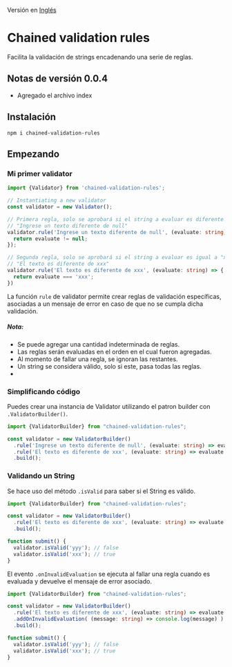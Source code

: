 Versión en [Inglés](../README.md)

# Chained validation rules

Facilita la validación de strings encadenando una serie de reglas.

## Notas de versión 0.0.4
- Agregado el archivo index

## Instalación

```shell
npm i chained-validation-rules
```

## Empezando

### Mi primer validator

```typescript
import {Validator} from 'chained-validation-rules';

// Instantiating a new validator
const validator = new Validator();

// Primera regla, solo se aprobará si el string a evaluar es diferente de null, en caso contrario mostrara el mensaje 
// "Ingrese un texto diferente de null"
validator.rule('Ingrese un texto diferente de null', (evaluate: string) => {
  return evaluate != null;
});

// Segunda regla, solo se aprobará si el string a evaluar es igual a "xxx", en caso contrario mostrará el mensaje
// "El texto es diferente de xxx"
validator.rule('El texto es diferente de xxx', (evaluate: string) => {
  return evaluate === 'xxx';
})
```

La función `rule` de validator permite crear reglas de validación específicas, asociadas a un mensaje de error en caso
de que no se cumpla dicha validación.

##### *Nota:*
- Se puede agregar una cantidad indeterminada de reglas.
- Las reglas serán evaluadas en el orden en el cual fueron agregadas.
- Al momento de fallar una regla, se ignoran las restantes.
- Un string se considera válido, solo si este, pasa todas las reglas.
- 
### Simplificando código

Puedes crear una instancia de Validator utilizando el patron builder con `.ValidatorBuilder()`.

```typescript
import {ValidatorBuilder} from "chained-validation-rules";

const validator = new ValidatorBuilder()
  .rule('Ingrese un texto diferente de null', (evaluate: string) => evaluate != 0)
  .rule('El texto es diferente de xxx', (evaluate: string) => evaluate === 'xxx')
  .build();
```

### Validando un String

Se hace uso del método `.isValid` para saber si el String es válido.

```typescript
import {ValidatorBuilder} from "chained-validation-rules";

const validator = new ValidatorBuilder()
  .rule('El texto es diferente de xxx', (evaluate: string) => evaluate === 'xxx')
  .build();

function submit() {
  validator.isValid('yyy'); // false
  validator.isValid('xxx'); // true
}
```

El evento `.onInvalidEvaluation` se ejecuta al fallar una regla cuando es evaluada y devuelve el mensaje de error
asociado.

```typescript
import {ValidatorBuilder} from "chained-validation-rules";

const validator = new ValidatorBuilder()
  .rule('El texto es diferente de xxx', (evaluate: string) => evaluate === 'xxx')
  .addOnInvalidEvaluation( (message: string) => console.log(message) ) // Solo se ejecuta si falla la validación de alguna regla
  .build();

function submit() {
  validator.isValid('yyy'); // false
  validator.isValid('xxx'); // true
}
```